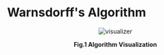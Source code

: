 # Warnsdorff's Algorithm

<div align="center">
    <img src="./.github/visualizer.gif" alt="visualizer"/>
    <p align="center"><strong>Fig.1 Algorithm Visualization</strong></p>
</div>

